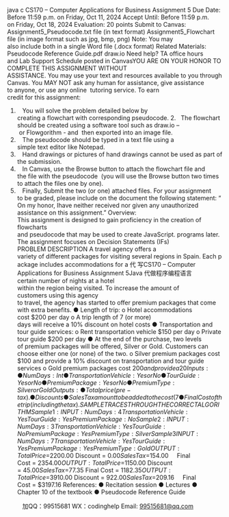 java c
CS170 – Computer Applications for Business
Assignment 5
Due Date:
Before 11:59 p.m. on Friday, Oct 11, 2024
Accept Until:
Before 11:59 p.m. on Friday, Oct 18, 2024
Evaluation:
20 points
Submit to Canvas:
Assignment5_Pseudocode.txt file (in text format)
Assignment5_Flowchart file (in image format such as jpg, bmp, png)
Note: You may also include both in a single Word file (.docx format)
Related Materials:
Pseudocode Reference Guide.pdf
draw.io
Need help?
TA office hours and Lab Support Schedule posted in CanvasYOU ARE ON YOUR HONOR TO COMPLETE THIS ASSIGNMENT WITHOUT ASSISTANCE. You may use your text and resources available to you through Canvas. You MAY NOT ask any human for assistance, give assistance to anyone, or use any online  tutoring service.
To earn credit for this assignment:
1.    You will solve the problem detailed below by creating a flowchart with corresponding pseudocode.
2.   The flowchart should be created using a software tool such as draw.io – or Flowgorithm - and  then exported into an image file.
3.    The pseudocode should be typed in a text file using a simple text editor like Notepad.
4.    Hand drawings or pictures of hand drawings cannot be used as part of the submission.
5.    In Canvas, use the Browse button to attach the flowchart file and the file with the
pseudocode  (you will use the Browse button two times to attach the files one by one).
6.    Finally, Submit the two (or one) attached files.
For your assignment to be graded, please include on the document the following statement: “ On my honor, Ihave neither received nor given any unauthorized assistance on this assignment.”
Overview:
This assignment is designed to gain proficiency in the creation of flowcharts and pseudocode that may be used to create JavaScript. programs later. The assignment focuses on Decision Statements (IFs)
PROBLEM DESCRIPTION
A travel agency offers a variety of different packages for visiting several regions in Spain. Each package includes accommodations for a 代 写CS170 – Computer Applications for Business Assignment 5Java
代做程序编程语言certain number of nights at a hotel within the region being visited. To increase the amount of customers using this agency to travel, the agency has started to offer premium packages that come with extra benefits.
● Length of trip:
o Hotel accommodations cost $200 per day
o A trip length of 7 (or more) days will receive a 10% discount on hotel costs
● Transportation and tour guide services:
o Rent transportation vehicle $150 per day
o Private tour guide $200 per day
● At the end of the purchase, two levels of premium packages will be offered, Silver or Gold. Customers can choose either one (or none) of the two.
o Silver premium packages cost $100 and provide a 10% discount on transportation and tour guide services
o Gold premium packages cost $200 and provide a 20% discount on all purchases (including the package cost)
Inputs:
● NumDays: Int
● TransportationVehicle: Yes or No
● TourGuide: Yes or No
● PremiumPackage: Yes or No
● PremiumType: Silver or Gold
Outputs:
● Total price (pre-tax).
● Discounts
● Sales Tax amount to be added to the cost (7% rounded up to the nearest cent, after discount).
● Final Cost of the trip (including the tax).
SAMPLE TRACES THROUGH THE CORRECT ALGORITHM
Sample 1: INPUT:
NumDays: 4
TransportationVehicle: Yes
TourGuide: Yes
PremiumPackage: No
Sample 2: INPUT:
NumDays: 3
TransportationVehicle: Yes
TourGuide: No
PremiumPackage: Yes
PremiumType: Silver
Sample 3 INPUT:
NumDays: 7
TransportationVehicle: Yes
TourGuide: Yes
PremiumPackage: Yes
PremiumType: Gold
OUTPUT:
Total Price = $2200.00 Discount = $0.00
Sales Tax = $154.00     Final Cost = $2354.00
OUTPUT:
Total Price = $1150.00 Discount = $45.00
Sales Tax = $77.35
Final Cost = $1182.35
OUTPUT:
Total Price = $3910.00 Discount = $922.00
Sales Tax = $209.16     Final Cost = $3197.16
References:
● Recitation session
● Lectures
● Chapter 10 of the textbook
● Pseudocode Reference Guide

         
加QQ：99515681  WX：codinghelp  Email: 99515681@qq.com
